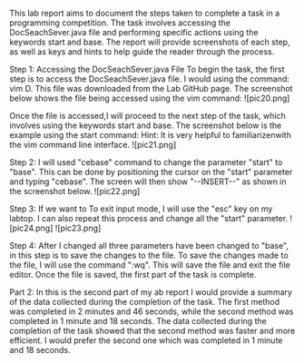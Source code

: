 This lab report aims to document the steps taken to complete a task in a programming competition. 
The task involves accessing the DocSeachSever.java file and performing specific actions using the keywords start and base. 
The report will provide screenshots of each step, as well as keys and hints to help guide the reader through the process.

Step 1: Accessing the DocSeachSever.java File
To begin the task, the first step is to access the DocSeachSever.java file. 
I would using the command: vim<space> D<tag><enter>. 
This file was downloaded from the Lab GitHub page. The screenshot below shows the file being accessed using the vim command:
![pic20.png]
  
Once the file is accessed,I will proceed to the next step of the task, which involves using the keywords start and base.
The screenshot below is the example using the start command:
Hint: It is very helpful to familiarizenwith the vim command line interface.
![pic21.png]
 
Step 2: I will used "cebase" command to change the parameter "start" to "base". This can be done by positioning the cursor on the "start" parameter and typing "cebase". The screen will then show "--INSERT--" as shown in the screenshot below. 
![pic22.png]
  
Step 3: If we want to To exit input mode, I will use the "esc" key on my labtop. I can also repeat this process and change all the "start" parameter. 
![pic24.png]
![pic23.png]

Step 4: After I changed all three parameters have been changed to "base", in this step is to save the changes to the file.
To save the changes made to the file, I will use the command ":wq<enter>". This will save the file and exit the file editor. 
Once the file is saved, the first part of the task is complete.


Part 2: 
In this is the second part of my ab report I would provide a summary of the data collected during the completion of the task. The first method was completed in 2 minutes and 46 seconds, while the second method was completed in 1 minute and 18 seconds. The data collected during the completion of the task showed that the second method was faster and more efficient. I would prefer the second one which was completed in 1 minute and 18 seconds.
